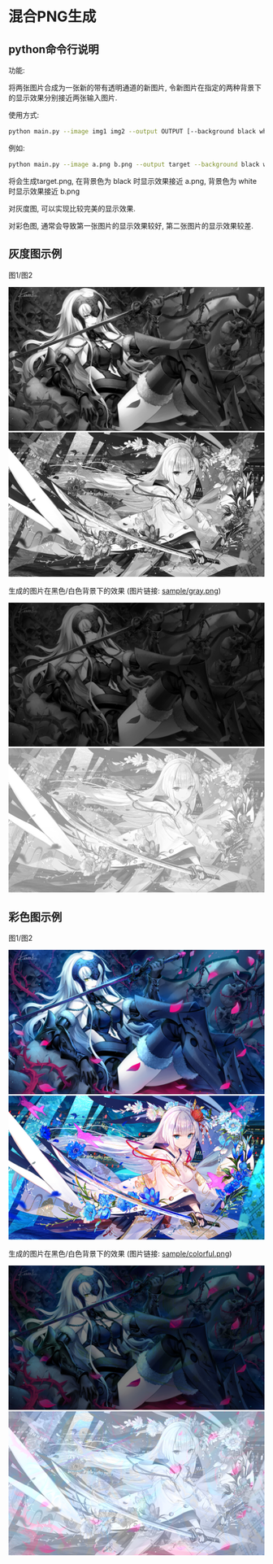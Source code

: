 # 混合PNG生成

## python命令行说明

功能:

将两张图片合成为一张新的带有透明通道的新图片, 令新图片在指定的两种背景下的显示效果分别接近两张输入图片.


使用方式:
```bash
python main.py --image img1 img2 --output OUTPUT [--background black white] [--verbose] [--gray] [--reverse] [--adjust-ratio ADJUST_RATIO]
```

例如:
```bash
python main.py --image a.png b.png --output target --background black white
```
将会生成target.png, 在背景色为 black 时显示效果接近 a.png, 背景色为 white 时显示效果接近 b.png

对灰度图, 可以实现比较完美的显示效果.

对彩色图, 通常会导致第一张图片的显示效果较好, 第二张图片的显示效果较差.


## 灰度图示例

图1/图2

![](sample/gray-step/0-src-1.png)
![](sample/gray-step/0-src-2.png)


生成的图片在黑色/白色背景下的效果
(图片链接: [sample/gray.png](sample/gray.png))

![](sample/gray-step/6-result-bg1.png)
![](sample/gray-step/6-result-bg2.png)


## 彩色图示例

图1/图2

![](sample/colorful-step/0-src-1.png)
![](sample/colorful-step/0-src-2.png)



生成的图片在黑色/白色背景下的效果
(图片链接: [sample/colorful.png](sample/colorful.png))


![](sample/colorful-step/6-result-bg1.png)
![](sample/colorful-step/6-result-bg2.png)

